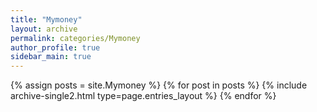 ```yaml
---
title: "Mymoney"
layout: archive
permalink: categories/Mymoney
author_profile: true
sidebar_main: true
---
```


{% assign posts = site.Mymoney %}
{% for post in posts %} {% include archive-single2.html type=page.entries_layout %} {% endfor %}